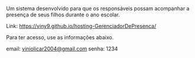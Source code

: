 Um sistema desenvolvido para que os responsáveis possam acompanhar a presença de seus filhos durante o ano escolar.

Link:  <a>https://viny9.github.io/hosting-GerenciadorDePresenca/</a>

Para ter acesso, use as informações abaixo.

email: viniolicar2004@gmail.com
senha: 1234
